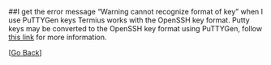 ##I get the error message “Warning cannot recognize format of key” when I use PuTTYGen keys
Termius works with the OpenSSH key format. Putty keys may be converted to the OpenSSH key format using PuTTYGen, follow [this link](https://help.cloudforge.com/entries/23248702-Converting-PuTTY-private-keys-to-OpenSSH-format) for more information.

[[Go Back](README.md)]
